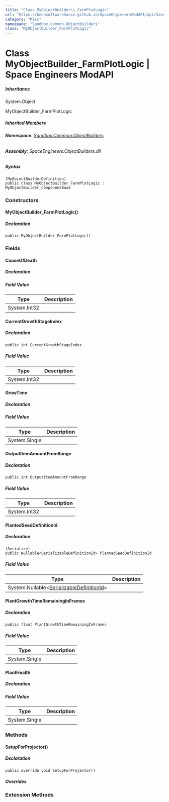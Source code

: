 ```yaml
---
title: "Class MyObjectBuilder\\_FarmPlotLogic"
url: "https://keensoftwarehouse.github.io/SpaceEngineersModAPI/api/Sandbox.Common.ObjectBuilders.MyObjectBuilder_FarmPlotLogic.html"
category: "Misc"
namespace: "Sandbox.Common.ObjectBuilders"
class: "MyObjectBuilder_FarmPlotLogic"
---
```


# Class MyObjectBuilder\_FarmPlotLogic | Space Engineers ModAPI

##### Inheritance

System.Object

MyObjectBuilder\_FarmPlotLogic

##### Inherited Members

###### **Namespace**: [Sandbox.Common.ObjectBuilders](https://keensoftwarehouse.github.io/SpaceEngineersModAPI/api/Sandbox.Common.ObjectBuilders.html)

###### **Assembly**: SpaceEngineers.ObjectBuilders.dll

##### Syntax

```
[MyObjectBuilderDefinition]
public class MyObjectBuilder_FarmPlotLogic : MyObjectBuilder_ComponentBase
```

### Constructors

#### MyObjectBuilder\_FarmPlotLogic()

##### Declaration

```
public MyObjectBuilder_FarmPlotLogic()
```

### Fields

#### CauseOfDeath

##### Declaration

##### Field Value

| Type | Description |
| --- | --- |
| System.Int32 |     |

#### CurrentGrowthStageIndex

##### Declaration

```
public int CurrentGrowthStageIndex
```

##### Field Value

| Type | Description |
| --- | --- |
| System.Int32 |     |

#### GrowTime

##### Declaration

##### Field Value

| Type | Description |
| --- | --- |
| System.Single |     |

#### OutputItemAmountFromRange

##### Declaration

```
public int OutputItemAmountFromRange
```

##### Field Value

| Type | Description |
| --- | --- |
| System.Int32 |     |

#### PlantedSeedDefinitionId

##### Declaration

```
[Serialize]
public Nullable<SerializableDefinitionId> PlantedSeedDefinitionId
```

##### Field Value

| Type | Description |
| --- | --- |
| System.Nullable<[SerializableDefinitionId](https://keensoftwarehouse.github.io/SpaceEngineersModAPI/api/VRage.ObjectBuilders.SerializableDefinitionId.html)\> |     |

#### PlantGrowthTimeRemainingInFrames

##### Declaration

```
public float PlantGrowthTimeRemainingInFrames
```

##### Field Value

| Type | Description |
| --- | --- |
| System.Single |     |

#### PlantHealth

##### Declaration

##### Field Value

| Type | Description |
| --- | --- |
| System.Single |     |

### Methods

#### SetupForProjector()

##### Declaration

```
public override void SetupForProjector()
```

##### Overrides

### Extension Methods